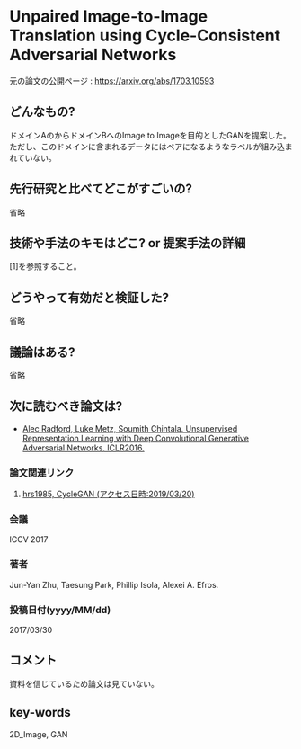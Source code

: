 # Unpaired Image-to-Image Translation using Cycle-Consistent Adversarial Networks

元の論文の公開ページ : https://arxiv.org/abs/1703.10593

## どんなもの?
ドメインAのからドメインBへのImage to Imageを目的としたGANを提案した。ただし、このドメインに含まれるデータにはペアになるようなラベルが組み込まれていない。

## 先行研究と比べてどこがすごいの?
省略

## 技術や手法のキモはどこ? or 提案手法の詳細
[1]を参照すること。

## どうやって有効だと検証した?
省略

## 議論はある?
省略

## 次に読むべき論文は?
- [Alec Radford, Luke Metz, Soumith Chintala. Unsupervised Representation Learning with Deep Convolutional Generative Adversarial Networks. ICLR2016.](https://arxiv.org/abs/1511.06434)

### 論文関連リンク
1. [hrs1985, CycleGAN (アクセス日時:2019/03/20)](https://qiita.com/hrs1985/items/050acb15ce33675f07ec)

### 会議
ICCV 2017

### 著者
Jun-Yan Zhu, Taesung Park, Phillip Isola, Alexei A. Efros.

### 投稿日付(yyyy/MM/dd)
2017/03/30

## コメント
資料を信じているため論文は見ていない。

## key-words
2D_Image, GAN